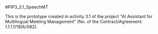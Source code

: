 #PIP3_3.1_SpeechMT

This is the prototype created in activity 3.1 of the project "AI Assistant for Multilingual Meeting Management" (No. of the Contract/Agreement: 1.1.1.1/19/A/082).